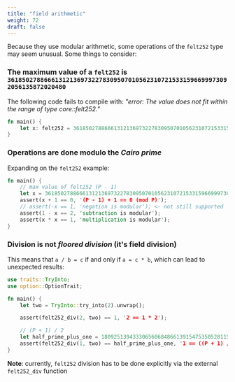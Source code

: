 ```yaml
---
title: "field arithmetic"
weight: 72
draft: false
---
```


Because they use modular arithmetic, some operations of the `felt252` type may seem unusual.
Some things to consider:

### The maximum value of a `felt252` is `3618502788666131213697322783095070105623107215331596699973092056135872020480`

The following code fails to compile with: *"error: The value does not fit within the range of type core::felt252."*

```rust {.codebox}
fn main() {
    let x: felt252 = 3618502788666131213697322783095070105623107215331596699973092056135872020481;
}
```

### Operations are done modulo the *Cairo prime*

Expanding on the `felt252` example:

```rust {.codebox}
fn main() {
    // max value of felt252 (P - 1)
    let x = 3618502788666131213697322783095070105623107215331596699973092056135872020480;
    assert(x + 1 == 0, '(P - 1) + 1 == 0 (mod P)');
    // assert(-x == 1, 'negation is modular'); <- not still supported
    assert(1 - x == 2, 'subtraction is modular');
    assert(x * x == 1, 'multiplication is modular');
}
```

### Division is **not** *floored division* (it's **field** division)

This means that `a / b = c` if and only if `a = c * b`, which can lead to unexpected results:

```rust {.codebox}
use traits::TryInto;
use option::OptionTrait;

fn main() {
    let two = TryInto::try_into(2).unwrap();

    assert(felt252_div(2, two) == 1, '2 == 1 * 2');

    // (P + 1) / 2
    let half_prime_plus_one = 1809251394333065606848661391547535052811553607665798349986546028067936010241;
    assert(felt252_div(1, two) == half_prime_plus_one, '1 == ((P + 1) / 2) * 2 (mod P)');
}
```

**Note**: currently, `felt252` division has to be done explicitly via the external `felt252_div` function
